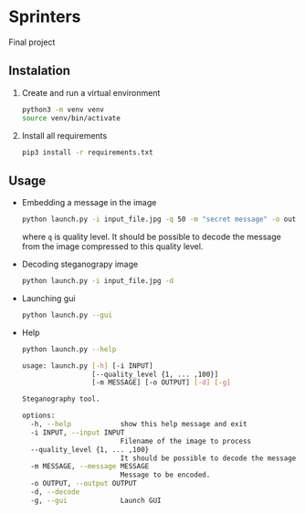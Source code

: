 # Sprinters

Final project

## Instalation

1. Create and run a virtual environment

    ```bash
    python3 -m venv venv
    source venv/bin/activate
    ```

1. Install all requirements

    ```bash
    pip3 install -r requirements.txt
    ```

## Usage

- Embedding a message in the image

    ```bash
    python launch.py -i input_file.jpg -q 50 -m "secret message" -o output_file.jpg 
    ```
  
    where `q` is quality level. It should be possible to decode the message from the image compressed to this quality level.


- Decoding steganograpy image

    ```bash
    python launch.py -i input_file.jpg -d
    ```
    
- Launching gui

    ```bash
    python launch.py --gui
    ```

- Help
  
    ```bash
    python launch.py --help
    ```
    ```bash
    usage: launch.py [-h] [-i INPUT]
                     [--quality_level {1, ... ,100}]
                     [-m MESSAGE] [-o OUTPUT] [-d] [-g]
    
    Steganography tool.
    
    options:
      -h, --help            show this help message and exit
      -i INPUT, --input INPUT
                            Filename of the image to process
      --quality_level {1, ... ,100}
                            It should be possible to decode the message from the image compressed to this quality level.
      -m MESSAGE, --message MESSAGE
                            Message to be encoded.
      -o OUTPUT, --output OUTPUT
      -d, --decode
      -g, --gui             Launch GUI
    ```
